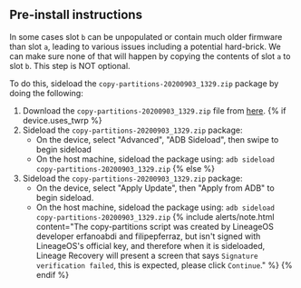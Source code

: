 ## Pre-install instructions

In some cases slot `b` can be unpopulated or contain much older firmware than slot `a`, leading to various issues including a potential hard-brick. We can make sure none of that will happen by copying the contents of slot `a` to slot `b`. This step is NOT optional.

To do this, sideload the `copy-partitions-20200903_1329.zip` package by doing the following:
1. Download the `copy-partitions-20200903_1329.zip` file from [here](https://androidfilehost.com/?fid=8889791610682929240).
{% if device.uses_twrp %}
2. Sideload the `copy-partitions-20200903_1329.zip` package:
    * On the device, select "Advanced", "ADB Sideload", then swipe to begin sideload
    * On the host machine, sideload the package using: `adb sideload copy-partitions-20200903_1329.zip`
{% else %}
2. Sideload the `copy-partitions-20200903_1329.zip` package:
    * On the device, select "Apply Update", then "Apply from ADB" to begin sideload.
    * On the host machine, sideload the package using: `adb sideload copy-partitions-20200903_1329.zip`
    {% include alerts/note.html content="The copy-partitions script was created by LineageOS developer erfanoabdi and filipepferraz, but isn't signed with LineageOS's official key, and therefore when it is sideloaded, Lineage Recovery  will present a screen that says `Signature verification failed`, this is expected, please click `Continue`." %}
{% endif %}
